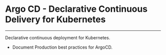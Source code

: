 # Argo CD - Declarative Continuous Delivery for Kubernetes
---
Declarative continuous deployment for Kubernetes.

- Document Production best practices for ArgoCD.
